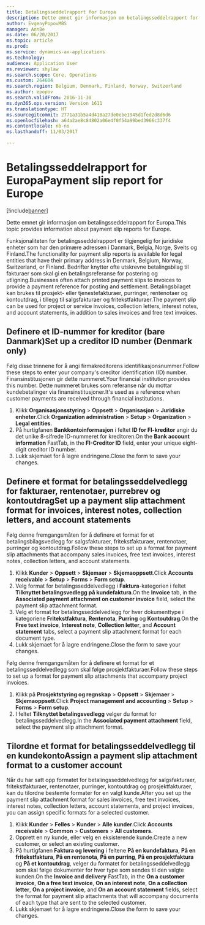 ```yaml
---
title: Betalingsseddelrapport for Europa
description: Dette emnet gir informasjon om betalingsseddelrapport for Europa.
author: EvgenyPopovMBS
manager: AnnBe
ms.date: 06/20/2017
ms.topic: article
ms.prod: 
ms.service: dynamics-ax-applications
ms.technology: 
audience: Application User
ms.reviewer: shylaw
ms.search.scope: Core, Operations
ms.custom: 264604
ms.search.region: Belgium, Denmark, Finland, Norway, Switzerland
ms.author: epopov
ms.search.validFrom: 2016-11-30
ms.dyn365.ops.version: Version 1611
ms.translationtype: HT
ms.sourcegitcommit: 2771a31b5a4d418a27de0ebe1945d1fed2d8d6d6
ms.openlocfilehash: a64a2ae8c84802a06e4f0f54a99bed3966c337f4
ms.contentlocale: nb-no
ms.lasthandoff: 11/03/2017

---
```


# <a name="payment-slip-report-for-europe"></a><span data-ttu-id="31240-103">Betalingsseddelrapport for Europa</span><span class="sxs-lookup"><span data-stu-id="31240-103">Payment slip report for Europe</span></span>

[!include[banner](../includes/banner.md)]


<span data-ttu-id="31240-104">Dette emnet gir informasjon om betalingsseddelrapport for Europa.</span><span class="sxs-lookup"><span data-stu-id="31240-104">This topic provides information about payment slip reports for Europe.</span></span>

<span data-ttu-id="31240-105">Funksjonaliteten for betalingsseddelrapport er tilgjengelig for juridiske enheter som har den primære adressen i Danmark, Belgia, Norge, Sveits og Finland.</span><span class="sxs-lookup"><span data-stu-id="31240-105">The functionality for payment slip reports is available for legal entities that have their primary address in Denmark, Belgium, Norway, Switzerland, or Finland.</span></span> <span data-ttu-id="31240-106">Bedrifter knytter ofte utskrevne betalingsbilag til fakturaer som skal gi en betalingsreferanse for postering og utligning.</span><span class="sxs-lookup"><span data-stu-id="31240-106">Businesses often attach printed payment slips to invoices to provide a payment reference for posting and settlement.</span></span> <span data-ttu-id="31240-107">Betalingsbilaget kan brukes til prosjekt- eller tjenestefakturaer, purringer, rentenotaer og kontoutdrag, i tillegg til salgsfakturaer og fritekstfakturaer.</span><span class="sxs-lookup"><span data-stu-id="31240-107">The payment slip can be used for project or service invoices, collection letters, interest notes, and account statements, in addition to sales invoices and free text invoices.</span></span>

## <a name="set-up-a-creditor-id-number-denmark-only"></a><span data-ttu-id="31240-108">Definere et ID-nummer for kreditor (bare Danmark)</span><span class="sxs-lookup"><span data-stu-id="31240-108">Set up a creditor ID number (Denmark only)</span></span>
<span data-ttu-id="31240-109">Følg disse trinnene for å angi firmakreditorens identifikasjonsnummer.</span><span class="sxs-lookup"><span data-stu-id="31240-109">Follow these steps to enter your company's creditor identification (ID) number.</span></span> <span data-ttu-id="31240-110">Finansinstitusjonen gir dette nummeret.</span><span class="sxs-lookup"><span data-stu-id="31240-110">Your financial institution provides this number.</span></span> <span data-ttu-id="31240-111">Dette nummeret brukes som referanse når du mottar kundebetalinger via finansinstitusjoner.</span><span class="sxs-lookup"><span data-stu-id="31240-111">It's used as a reference when customer payments are received through financial institutions.</span></span>

1.  <span data-ttu-id="31240-112">Klikk **Organisasjonsstyring** &gt; **Oppsett** &gt; **Organisasjon** &gt; **Juridiske enheter**.</span><span class="sxs-lookup"><span data-stu-id="31240-112">Click **Organization administration** &gt; **Setup** &gt; **Organization** &gt; **Legal entities**.</span></span>
2.  <span data-ttu-id="31240-113">På hurtigfanen **Bankkontoinformasjon** i feltet **ID for FI-kreditor** angir du det unike 8-sifrede ID-nummeret for kreditoren.</span><span class="sxs-lookup"><span data-stu-id="31240-113">On the **Bank account information** FastTab, in the **FI-Creditor ID** field, enter your unique eight-digit creditor ID number.</span></span>
3.  <span data-ttu-id="31240-114">Lukk skjemaet for å lagre endringene.</span><span class="sxs-lookup"><span data-stu-id="31240-114">Close the form to save your changes.</span></span>

## <a name="set-up-a-payment-slip-attachment-format-for-invoices-interest-notes-collection-letters-and-account-statements"></a><span data-ttu-id="31240-115">Definere et format for betalingsseddelvedlegg for fakturaer, rentenotaer, purrebrev og kontoutdrag</span><span class="sxs-lookup"><span data-stu-id="31240-115">Set up a payment slip attachment format for invoices, interest notes, collection letters, and account statements</span></span>
<span data-ttu-id="31240-116">Følg denne fremgangsmåten for å definere et format for et betalingsbilagsvedlegg for salgsfakturaer, fritekstfakturaer, rentenotaer, purringer og kontoutdrag.</span><span class="sxs-lookup"><span data-stu-id="31240-116">Follow these steps to set up a format for payment slip attachments that accompany sales invoices, free text invoices, interest notes, collection letters, and account statements.</span></span>

1.  <span data-ttu-id="31240-117">Klikk **Kunder** &gt; **Oppsett** &gt; **Skjemaer** &gt; **Skjemaoppsett**.</span><span class="sxs-lookup"><span data-stu-id="31240-117">Click **Accounts receivable** &gt; **Setup** &gt; **Forms** &gt; **Form setup**.</span></span>
2.  <span data-ttu-id="31240-118">Velg format for betalingsseddelvedlegg i **Faktura**-kategorien i feltet **Tilknyttet betalingsvedlegg på kundefaktura**.</span><span class="sxs-lookup"><span data-stu-id="31240-118">On the **Invoice** tab, in the **Associated payment attachment on customer invoice** field, select the payment slip attachment format.</span></span>
3.  <span data-ttu-id="31240-119">Velg et format for betalingsseddelvedlegg for hver dokumenttype i kategoriene **Fritekstfaktura**, **Rentenota**, **Purring** og **Kontoutdrag**.</span><span class="sxs-lookup"><span data-stu-id="31240-119">On the **Free text invoice**, **Interest note**, **Collection letter**, and **Account statement** tabs, select a payment slip attachment format for each document type.</span></span>
4.  <span data-ttu-id="31240-120">Lukk skjemaet for å lagre endringene.</span><span class="sxs-lookup"><span data-stu-id="31240-120">Close the form to save your changes.</span></span>

<span data-ttu-id="31240-121">Følg denne fremgangsmåten for å definere et format for et betalingsseddelvedlegg som skal følge prosjektfakturaer.</span><span class="sxs-lookup"><span data-stu-id="31240-121">Follow these steps to set up a format for payment slip attachments that accompany project invoices.</span></span>

1.  <span data-ttu-id="31240-122">Klikk på **Prosjektstyring og regnskap** &gt; **Oppsett** &gt; **Skjemaer** &gt; **Skjemaoppsett**.</span><span class="sxs-lookup"><span data-stu-id="31240-122">Click **Project management and accounting** &gt; **Setup** &gt; **Forms** &gt; **Form setup**.</span></span>
2.  <span data-ttu-id="31240-123">I feltet **Tilknyttet betalingsvedlegg** velger du format for betalingsseddelvedlegg.</span><span class="sxs-lookup"><span data-stu-id="31240-123">In the **Associated payment attachment** field, select the payment slip attachment format.</span></span>

## <a name="assign-a-payment-slip-attachment-format-to-a-customer-account"></a><span data-ttu-id="31240-124">Tilordne et format for betalingsseddelvedlegg til en kundekonto</span><span class="sxs-lookup"><span data-stu-id="31240-124">Assign a payment slip attachment format to a customer account</span></span>
<span data-ttu-id="31240-125">Når du har satt opp formatet for betalingsseddelvedlegg for salgsfakturaer, fritekstfakturaer, rentenotaer, purringer, kontoutdrag og prosjektfakturaer, kan du tilordne bestemte formater for en valgt kunde.</span><span class="sxs-lookup"><span data-stu-id="31240-125">After you set up the payment slip attachment format for sales invoices, free text invoices, interest notes, collection letters, account statements, and project invoices, you can assign specific formats for a selected customer.</span></span>

1.  <span data-ttu-id="31240-126">Klikk **Kunder** &gt; **Felles** &gt; **Kunder** &gt; **Alle kunder**.</span><span class="sxs-lookup"><span data-stu-id="31240-126">Click **Accounts receivable** &gt; **Common** &gt; **Customers** &gt; **All customers**.</span></span>
2.  <span data-ttu-id="31240-127">Opprett en ny kunde, eller velg en eksisterende kunde.</span><span class="sxs-lookup"><span data-stu-id="31240-127">Create a new customer, or select an existing customer.</span></span>
3.  <span data-ttu-id="31240-128">På hurtigfanen **Faktura og levering** i feltene **På en kundefaktura**, **På en fritekstfaktura**, **På en rentenota**, **På en purring**, **På en prosjektfaktura** og **På et kontoutdrag**, velger du formatet for betalingsseddelvedlegg som skal følge dokumenter for hver type som sendes til den valgte kunden.</span><span class="sxs-lookup"><span data-stu-id="31240-128">On the **Invoice and delivery** FastTab, in the **On a customer invoice**, **On a free text invoice**, **On an interest note**, **On a collection letter**, **On a project invoice**, and **On an account statement** fields, select the format for payment slip attachments that will accompany documents of each type that are sent to the selected customer.</span></span>
4.  <span data-ttu-id="31240-129">Lukk skjemaet for å lagre endringene.</span><span class="sxs-lookup"><span data-stu-id="31240-129">Close the form to save your changes.</span></span>





